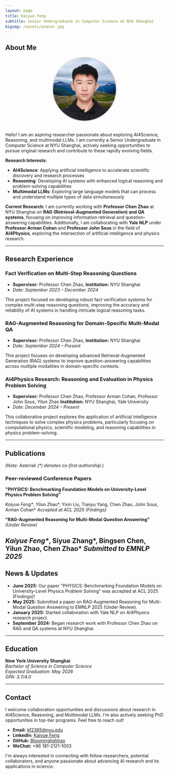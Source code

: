 ```yaml
---
layout: page
title: Kaiyue Feng
subtitle: Senior Undergraduate in Computer Science at NYU Shanghai
bigimg: /assets/avatar.jpg
---
```


## About Me

<div style="text-align: center; margin-bottom: 30px;">
  <img src="/assets/photo.jpg" alt="Kaiyue Feng" style="width: 200px; height: 200px; border-radius: 50%; object-fit: cover; border: 3px solid #ddd;">
</div>

Hello! I am an aspiring researcher passionate about exploring AI4Science, Reasoning, and multimodal LLMs. I am currently a Senior Undergraduate in Computer Science at NYU Shanghai, actively seeking opportunities to pursue original research and contribute to these rapidly evolving fields.

**Research Interests:**
- **AI4Science**: Applying artificial intelligence to accelerate scientific discovery and research processes
- **Reasoning**: Developing AI systems with enhanced logical reasoning and problem-solving capabilities
- **Multimodal LLMs**: Exploring large language models that can process and understand multiple types of data simultaneously

**Current Research:**
I am currently working with **Professor Chen Zhao** at NYU Shanghai on **RAG (Retrieval-Augmented Generation) and QA systems**, focusing on improving information retrieval and question-answering capabilities. Additionally, I am collaborating with **Yale NLP** under **Professor Arman Cohan** and **Professor John Sous** in the field of **AI4Physics**, exploring the intersection of artificial intelligence and physics research.

---

## Research Experience

### Fact Verification on Multi-Step Reasoning Questions
* **Supervisor:** Professor Chen Zhao, **Institution:** NYU Shanghai
* *Date: September 2023 – December 2024*

This project focused on developing robust fact verification systems for complex multi-step reasoning questions, improving the accuracy and reliability of AI systems in handling intricate logical reasoning tasks.


### RAG-Augmented Reasoning for Domain-Specific Multi-Modal QA
* **Supervisor:** Professor Chen Zhao, **Institution:** NYU Shanghai
* *Date: September 2024 – Present*

This project focuses on developing advanced Retrieval-Augmented Generation (RAG) systems to improve question-answering capabilities across multiple modalities in domain-specific contexts.

  
### AI4Physics Research: Reasoning and Evaluation in Physics Problem Solving
* **Supervisor:** Professor Chen Zhao, Professor Arman Cohan, Professor John Sous, Yilun Zhao **Institution:** NYU Shanghai, Yale University
* *Date: December 2024 – Present*

This collaborative project explores the application of artificial intelligence techniques to solve complex physics problems, particularly focusing on computational physics, scientific modeling, and reasoning capabilities in physics problem-solving.


---

## Publications

(*Note: Asterisk (\*) denotes co-first authorship.*)

### Peer-reviewed Conference Papers

**"PHYSICS: Benchmarking Foundation Models on University-Level Physics Problem Solving"**

*Kaiyue Feng\**, Yilun Zhao*, Yixin Liu, Tianyu Yang, Chen Zhao, John Sous, Arman Cohan*
*Accepted at ACL 2025 (Findings)*

**"RAG-Augmented Reasoning for Multi-Modal Question Answering"** *(Under Review)*

*Kaiyue Feng\**, Siyue Zhang*, Bingsen Chen, Yilun Zhao, Chen Zhao*
*Submitted to EMNLP 2025*
---

## News & Updates

* **June 2025:** Our paper "PHYSICS: Benchmarking Foundation Models on University-Level Physics Problem Solving" was accepted at ACL 2025 (Findings)!
* **May 2025:** Submitted a paper on RAG-Augmented Reasoning for Multi-Modal Question Answering to EMNLP 2025 (Under Review).
* **January 2025:** Started collaboration with Yale NLP on AI4Physics research project.
* **September 2024:** Began research work with Professor Chen Zhao on RAG and QA systems at NYU Shanghai.

---

## Education

**New York University Shanghai**  
*Bachelor of Science in Computer Science*  
*Expected Graduation: May 2026*  
*GPA: 3.7/4.0*

---

## Contact

I welcome collaboration opportunities and discussions about research in AI4Science, Reasoning, and Multimodal LLMs. I'm also actively seeking PhD opportunities in top-tier programs. Feel free to reach out!

- **Email:** [kf2365@nyu.edu](mailto:kf2365@nyu.edu)
- **LinkedIn:** [Kaiyue Feng](https://www.linkedin.com/in/kaiyue-feng-4480622b8/)
- **GitHub:** [Bloominglightray](https://github.com/Bloominglightray)
- **WeChat:** +86 181-2121-1003

I'm always interested in connecting with fellow researchers, potential collaborators, and anyone passionate about advancing AI research and its applications in science.